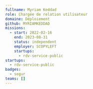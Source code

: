 ```yaml
---
fullname: Myriam Keddad
role: Chargée de relation utilisateur
domaine: Déploiement
github: MYRIAMKEDDAD
missions:
  - start: 2022-02-16
    end: 2023-08-31
    status: independent
    employer: SCOPYLEFT
    startups:
      - rdv-service-public
startups:
  - rdv-service-public
badges:
  - segur
teams: []
---
```

